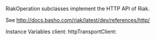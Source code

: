 RiakOperation subclasses implement the HTTP API of Riak.

See http://docs.basho.com/riak/latest/dev/references/http/

Instance Variables
	client: 					<RiakClient>
	httpTransportClient: 	<ZnClient>